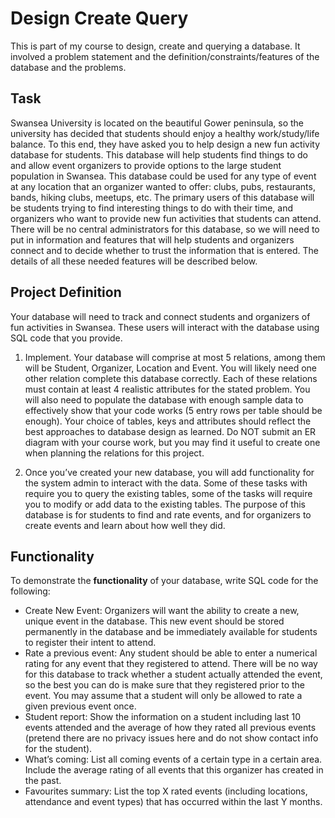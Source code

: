 # Design Create Query
This is part of my course to design, create and querying a database. It involved a problem statement and the definition/constraints/features of the database and the problems.

## Task

Swansea University is located on the beautiful Gower peninsula, so the university has decided that students should enjoy a healthy work/study/life balance. To this end, they have asked you to help design a new fun activity database for students. This database will help students find things to do and allow event organizers to provide options to the large student population in Swansea. This database could be used for any type of event at any location that an organizer wanted to offer: clubs, pubs, restaurants, bands, hiking clubs, meetups, etc.
The primary users of this database will be students trying to find interesting things to do with their time, and organizers who want to provide new fun activities that students can attend. There will be no central administrators for this database, so we will need to put in information and features that will help students and organizers connect and to decide whether to trust the information that is entered. The details of all these needed features will be described below.

## Project Definition

Your database will need to track and connect students and organizers of fun activities in Swansea. These users
will interact with the database using SQL code that you provide.

1. Implement. Your database will comprise at most 5 relations, among them will be Student, Organizer, Location and Event. You will likely need one other relation complete this database correctly. Each of these relations must contain at least 4 realistic attributes for the stated problem. You will also need to populate the database with enough sample data to effectively show that your code works (5 entry rows per table should be enough). Your choice of tables, keys and attributes should reflect the best approaches to database design as learned. Do NOT submit an ER diagram with your course work, but you may find it useful to create one when planning the relations for this project.

2. Once you’ve created your new database, you will add functionality for the system admin to interact with the data. Some of these tasks with require you to query the existing tables, some of the tasks will require you to modify or add data to the existing tables. The purpose of this database is for students to find and rate events, and for organizers to create events and learn about how well they did.

## Functionality

To demonstrate the **functionality** of your database, write SQL code for the following:

- Create New Event: Organizers will want the ability to create a new, unique event in the database. This new event should be stored permanently in the database and be immediately available for students to register their intent to attend.
- Rate a previous event: Any student should be able to enter a numerical rating for any event that they registered to attend. There will be no way for this database to track whether a student actually attended the event, so the best you can do is make sure that they registered prior to the event. You may assume that a student will only be allowed to rate a given previous event once.
- Student report: Show the information on a student including last 10 events attended and the average of how they rated all previous events (pretend there are no privacy issues here and do not show contact info for the student).
- What’s coming: List all coming events of a certain type in a certain area. Include the average rating of all events that this organizer has created in the past.
- Favourites summary: List the top X rated events (including locations, attendance and event types) that has occurred within the last Y months.
